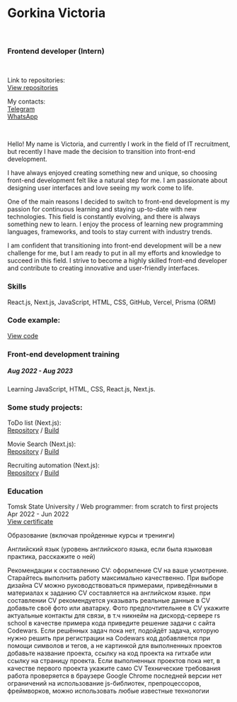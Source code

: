 # Gorkina Victoria

<br />
<div align="left">
  <h3 align="left">Frontend developer (Intern)</h3>
</br>
  <p align="left">
    Link to repositories:
    <br />
    <a href="https://github.com/ViktoriaElm?tab=repositories">View repositories</a>
  </p>
  <p align="left">
    My contacts:
    <br />
    <a href="https://t.me/viktoria_gorkina">Telegram</a>
    <br />
    <a href="https://wa.me/79218743998">WhatsApp</a>
  </p>
</div>
</br>
<div align="left">
  <p>
  Hello! My name is Victoria, and currently I work in the field of IT recruitment, but recently I have made the decision to transition into front-end development.
  </p>
  <p>
  I have always enjoyed creating something new and unique, so choosing front-end development felt like a natural step for me. I am passionate about designing user interfaces and love seeing my work come to life.
  </p>
  <p>
  One of the main reasons I decided to switch to front-end development is my passion for continuous learning and staying up-to-date with new technologies. This field is constantly evolving, and there is always something new to     learn. I enjoy the process of learning new programming languages, frameworks, and tools to stay current with industry trends.
  </p>
  <p>
  I am confident that transitioning into front-end development will be a new challenge for me, but I am ready to put in all my efforts and knowledge to succeed in this field. I strive to become a highly skilled front-end developer    and contribute to creating innovative and user-friendly interfaces.
  </p>
</div>

<div align="left">
  <h3 align="left">Skills</h3>
  <span align="left">
    React.js, Next.js, JavaScript, HTML, CSS, GitHub, Vercel, Prisma (ORM)
  </span>
</div>

<div align="left">
  <h3 align="left">Code example:</h3>
  <a href="https://github.com/ViktoriaElm/nextauth/blob/master/components/candidates/Base.js">View code</a>
</div>
<div align="left">
  <h3 align="left">Front-end development training</h3>
  <h5 align="left">Aug 2022 - Aug 2023</h5>
  <p>
    Learning JavaScript, HTML, CSS, React.js, Next.js.
  </p>
  <h3 align="left">Some study projects:</h3>
  <p align="left">
    ToDo list (Next.js):
    <br />
    <a href="https://github.com/ViktoriaElm/nextjs-todo-list">Repository</a> / <a href="https://nextjs-todo-list-one.vercel.app/">Build</a>
  </p>
  <p align="left">
    Movie Search (Next.js):
    <br />
    <a href="https://github.com/ViktoriaElm/nextjs-search-movie">Repository</a> / <a href="https://nextjs-search-movie.vercel.app/">Build</a>
  </p>
  <p align="left">
    Recruiting automation (Next.js):
    <br />
    <a href="https://github.com/ViktoriaElm/nextauth">Repository</a> / <a href="https://nextauth-ruddy.vercel.app/">Build</a>
  </p>
</div>

<div align="left">
  <h3 align="left">Education</h3>
  <p align="left">
    Tomsk State University / Web programmer: from scratch to first projects
    <br />
    Apr 2022 - Jun 2022
    <br />
     <a href="https://drive.google.com/file/d/1i8e8kx836KY_uPLvp1_mRmKPnSRQhPH3/view?usp=sharing">View certificate</a>
  </p>
</div>





Образование (включая пройденные курсы и тренинги)

Английский язык (уровень английского языка, если была языковая практика, расскажите о ней)

Рекомендации к составлению CV:
оформление CV на ваше усмотрение. Старайтесь выполнить работу максимально качественно. При выборе дизайна CV можно руководствоваться примерами, приведёнными в материалах к заданию
CV составляется на английском языке.
при составлении CV рекомендуется указывать реальные данные
в CV добавьте своё фото или аватарку. Фото предпочтительнее
в CV укажите актуальные контакты для связи, в т.ч никнейм на дискорд-сервере rs school
в качестве примера кода приведите решение задачи с сайта Codewars.
Если решённых задач пока нет, подойдёт задача, которую нужно решить при регистрации на Codewars
код добавляется при помощи символов и тегов, а не картинкой
для выполненных проектов добавьте название проекта, ссылку на код проекта на гитхабе или ссылку на страницу проекта.
Если выполненных проектов пока нет, в качестве первого проекта укажите само CV
Технические требования
работа проверяется в браузере Google Chrome последней версии
нет ограничений на использование js-библиотек, препроцессоров, фреймворков, можно использовать любые известные технологии
